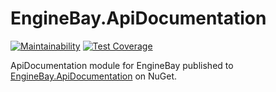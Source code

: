 # EngineBay.ApiDocumentation

[![Maintainability](https://api.codeclimate.com/v1/badges/dccbdbe67bcc4a640ba8/maintainability)](https://codeclimate.com/github/engine-bay/api-documentation/maintainability)
[![Test Coverage](https://api.codeclimate.com/v1/badges/dccbdbe67bcc4a640ba8/test_coverage)](https://codeclimate.com/github/engine-bay/api-documentation/test_coverage)

ApiDocumentation module for EngineBay published to [EngineBay.ApiDocumentation](https://www.nuget.org/packages/EngineBay.ApiDocumentation/) on NuGet.
